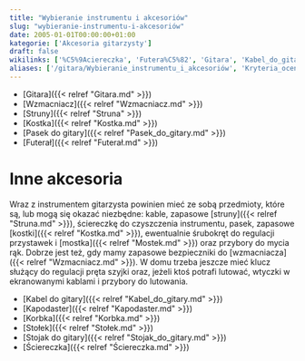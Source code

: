 ```yaml
---
title: "Wybieranie instrumentu i akcesoriów"
slug: "wybieranie-instrumentu-i-akcesoriów"
date: 2005-01-01T00:00:00+01:00
kategorie: ['Akcesoria gitarzysty']
draft: false
wikilinks: ['%C5%9Aciereczka', 'Futera%C5%82', 'Gitara', 'Kabel_do_gitary', 'Kapodaster', 'Korbka', 'Kostka', 'Pasek_do_gitary', 'Sto%C5%82ek', 'Stojak_do_gitary', 'Struny', 'Wzmacniacz', 'kostka', 'mostek', 'struny', 'wzmacniacz']
aliases: ['/gitara/Wybieranie_instrumentu_i_akcesoriów', 'Kryteria_oceny_przy_wyborze_instrumentu_i_akcesoriów.md/kryteria-oceny-przy-wyborze-instrumentu-i-akcesoriów', 'wybieranie-instrumentu-i-akcesoriow']
---
```

  - [Gitara]({{< relref "Gitara.md" >}})
  - [Wzmacniacz]({{< relref "Wzmacniacz.md" >}})
  - [Struny]({{< relref "Struna" >}})
  - [Kostka]({{< relref "Kostka.md" >}})
  - [Pasek do gitary]({{< relref "Pasek_do_gitary.md" >}})
  - [Futerał]({{< relref "Futerał.md" >}})

# Inne akcesoria

Wraz z instrumentem gitarzysta powinien mieć ze sobą przedmioty, które
są, lub mogą się okazać niezbędne: kable, zapasowe
[struny]({{< relref "Struna.md" >}}), ściereczkę do czyszczenia instrumentu,
pasek, zapasowe [kostki]({{< relref "Kostka.md" >}}), ewentualnie śrubokręt do
regulacji przystawek i [mostka]({{< relref "Mostek.md" >}}) oraz przybory do
mycia rąk. Dobrze jest też, gdy mamy zapasowe bezpieczniki do
[wzmacniacza]({{< relref "Wzmacniacz.md" >}}). W domu trzeba jeszcze mieć klucz
służący do regulacji pręta szyjki oraz, jeżeli ktoś potrafi lutować,
wtyczki w ekranowanymi kablami i przybory do lutowania.

  - [Kabel do gitary]({{< relref "Kabel_do_gitary.md" >}})
  - [Kapodaster]({{< relref "Kapodaster.md" >}})
  - [Korbka]({{< relref "Korbka.md" >}})
  - [Stołek]({{< relref "Stołek.md" >}})
  - [Stojak do gitary]({{< relref "Stojak_do_gitary.md" >}})
  - [Ściereczka]({{< relref "Ściereczka.md" >}})


